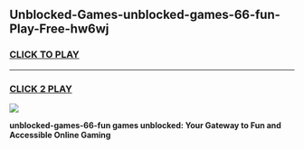 
## Unblocked-Games-unblocked-games-66-fun-Play-Free-hw6wj
<h3>
<a href="https://premium76.site?title=unblocked-games-66-fun&ref=18A1">CLICK TO PLAY</a></h3>
<hr>

<h3>
<a href="https://premium76.site?title=unblocked-games-66-fun&ref=18A1">CLICK 2 PLAY</a>
  
</h3>

<a href="https://premium76.site?title=unblocked-games-66-fun&ref=18A1"><img src="https://clearcache.store/games.png"></a>


**unblocked-games-66-fun games unblocked: Your Gateway to Fun and Accessible Online Gaming**
